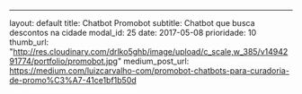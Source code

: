 ---
layout: default
title: Chatbot Promobot
subtitle: Chatbot que busca descontos na cidade
modal_id: 25
date: 2017-05-08
prioridade: 10
thumb_url: "http://res.cloudinary.com/drlko5ghb/image/upload/c_scale,w_385/v1494291774/portfolio/promobot.jpg"
medium_post_url: https://medium.com/luizcarvalho-com/promobot-chatbots-para-curadoria-de-promo%C3%A7-41ce1bf1b50d